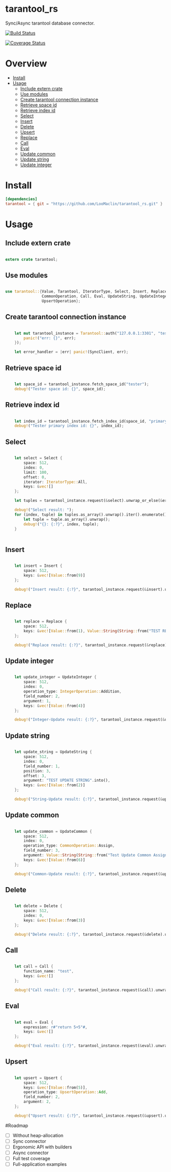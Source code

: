 # tarantool_rs
Sync/Async tarantool database connector.

[![Build Status](https://travis-ci.org/LooMaclin/tarantool_rs.svg?branch=master)](https://travis-ci.org/LooMaclin/tarantool_rs)

[![Coverage Status](https://coveralls.io/repos/github/LooMaclin/tarantool_rs/badge.svg?branch=master)](https://coveralls.io/github/LooMaclin/tarantool_rs?branch=master)

# Overview
- [Install](#install)
- [Usage](#usage)
    - [Include extern crate](#include-extern-crate)
    - [Use modules](#use-modules)
    - [Create tarantool connection instance](#create-tarantool-connection-instance)
    - [Retrieve space id](#retrieve-space-id)
    - [Retrieve index id](#retrieve-index-id)
    - [Select](#select)
    - [Insert](#insert)
    - [Delete](#delete)
    - [Upsert](#upsert)
    - [Replace](#replace)
    - [Call](#call)
    - [Eval](#eval)
    - [Update common](#update-common)
    - [Update string](#update-string)
    - [Update integer](#update-integer)

# Install

```toml
[dependencies]
tarantool = { git = "https://github.com/LooMaclin/tarantool_rs.git" }
```

# Usage

## Include extern crate 

```rust

extern crate tarantool;

```

## Use modules

```rust

use tarantool::{Value, Tarantool, IteratorType, Select, Insert, Replace, Delete, UpdateCommon,
                CommonOperation, Call, Eval, UpdateString, UpdateInteger, IntegerOperation, Upsert,
                UpsertOperation};

```

## Create tarantool connection instance

```rust

    let mut tarantool_instance = Tarantool::auth("127.0.0.1:3301", "test", "test").unwrap_or_else(|err| {
        panic!("err: {}", err);
    });

    let error_handler = |err| panic!(SyncClient, err);

```

## Retrieve space id

```rust

    let space_id = tarantool_instance.fetch_space_id("tester");
    debug!("Tester space id: {}", space_id);

```

## Retrieve index id

```rust

    let index_id = tarantool_instance.fetch_index_id(space_id, "primary");
    debug!("Tester primary index id: {}", index_id);

```

## Select

```rust

    let select = Select {
        space: 512,
        index: 0,
        limit: 100,
        offset: 0,
        iterator: IteratorType::All,
        keys: &vec![]
    };

    let tuples = tarantool_instance.request(&select).unwrap_or_else(&error_handler);

    debug!("Select result: ");
    for (index, tuple) in tuples.as_array().unwrap().iter().enumerate() {
        let tuple = tuple.as_array().unwrap();
        debug!("{}: {:?}", index, tuple);
    }
    
```

## Insert

```rust

    let insert = Insert {
        space: 512,
        keys: &vec![Value::from(9)]
    };

    debug!("Insert result: {:?}", tarantool_instance.request(&insert).unwrap_or_else(&error_handler));

```

## Replace

```rust

    let replace = Replace {
        space: 512,
        keys: &vec![Value::from(1), Value::String(String::from("TEST REPLACE"))]
    };

    debug!("Replace result: {:?}", tarantool_instance.request(&replace).unwrap_or_else(&error_handler));

```

## Update integer

```rust

    let update_integer = UpdateInteger {
        space: 512,
        index: 0,
        operation_type: IntegerOperation::Addition,
        field_number: 2,
        argument: 1,
        keys: &vec![Value::from(4)]
    };

    debug!("Integer-Update result: {:?}", tarantool_instance.request(&update_integer).unwrap_or_else(&error_handler));

```

## Update string

```rust

    let update_string = UpdateString {
        space: 512,
        index: 0,
        field_number: 1,
        position: 3,
        offset: 3,
        argument: "TEST UPDATE STRING".into(),
        keys: &vec![Value::from(2)]
    };

    debug!("String-Update result: {:?}", tarantool_instance.request(&update_string).unwrap_or_else(&error_handler));

```

## Update common

```rust

    let update_common = UpdateCommon {
        space: 512,
        index: 0,
        operation_type: CommonOperation::Assign,
        field_number: 3,
        argument: Value::String(String::from("Test Update Common Assign")),
        keys: &vec![Value::from(6)]
    };

    debug!("Common-Update result: {:?}", tarantool_instance.request(&update_common).unwrap_or_else(&error_handler));

```

## Delete

```rust

    let delete = Delete {
        space: 512,
        index: 0,
        keys: &vec![Value::from(3)]
    };

    debug!("Delete result: {:?}", tarantool_instance.request(&delete).unwrap_or_else(&error_handler));

```

## Call

```rust

    let call = Call {
        function_name: "test",
        keys: &vec![]
    };

    debug!("Call result: {:?}", tarantool_instance.request(&call).unwrap_or_else(&error_handler));

```

## Eval

```rust

    let eval = Eval {
        expression: r#"return 5+5"#,
        keys: &vec![]
    };

    debug!("Eval result: {:?}", tarantool_instance.request(&eval).unwrap_or_else(&error_handler));

```

## Upsert

```rust

    let upsert = Upsert {
        space: 512,
        keys: &vec![Value::from(5)],
        operation_type: UpsertOperation::Add,
        field_number: 2,
        argument: 2,
    };

    debug!("Upsert result: {:?}", tarantool_instance.request(&upsert).unwrap_or_else(&error_handler));

```


#Roadmap

- [ ] Without heap-allocation
- [ ] Sync connector
- [ ] Ergonomic API with builders
- [ ] Async connector
- [ ] Full test coverage
- [ ] Full-application examples
